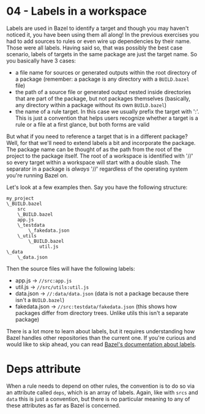 # 04 - Labels in a workspace

Labels are used in Bazel to identify a target and though you may haven't noticed it, you have been using them all along! In the previous exercises you had to add sources to rules or even wire up dependencies by their name. Those were all labels. Having said so, that was possibly the best case scenario, labels of targets in the same package are just the target name. So you basically have 3 cases:
- a file name for sources or generated outputs within the root directory of a package (remember: a package is any directory with a `BUILD.bazel` file)
- the path of a source file or generated output nested inside directories that are part of the package, but not packages themselves (basically, any directory within a package without its own `BUILD.bazel`)
- the name of a rule target. In this case we usually prefix the target with ':'. This is just a convention that helps users recognize whether a target is a rule or a file at a first glance, but both forms are valid

But what if you need to reference a target that is in a different package? Well, for that we'll need to extend labels a bit and incorporate the package. The package name can be thought of as the path from the root of the project to the package itself. The root of a workspace is identified with '//' so every target within a workspace will start with a double slash. The separator in a package is *always* '//' regardless of the operating system you're running Bazel on.

Let's look at a few examples then. Say you have the following structure:

```
my_project
\_BUILD.bazel
    src
    \_BUILD.bazel
    app.js
    \_testdata
        \_fakedata.json
    \_utils
        \_BUILD.bazel
            util.js
\_data
    \_data.json    
```

Then the source files will have the following labels:
- app.js -> `//src:app.js`
- util.js -> `//src/utils:util.js`
- data.json -> `//:data/data.json` (data is not a package because there isn't a `BUILD.bazel`)
- fakedata.json -> `//src:testdata/fakedata.json` (this shows how packages differ from directory trees. Unlike utils this isn't a separate package)

There is a lot more to learn about labels, but it requires understanding how Bazel handles other repositories than the current one. If you're curious and would like to skip ahead, you can read [Bazel's documentation about labels](https://bazel.build/concepts/labels). 

# Deps attribute

When a rule needs to depend on other rules, the convention is to do so via an attribute called `deps`, which is an array of labels. Again, like with `srcs` and `data` this is just a convention, but there is no particular meaning to any of these attributes as far as Bazel is concerned. 